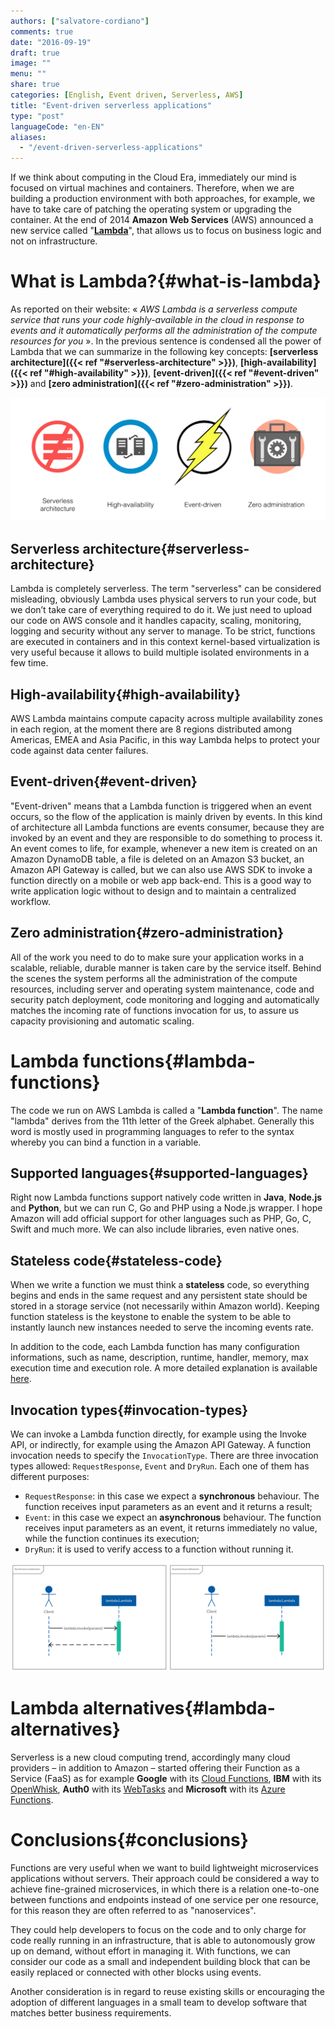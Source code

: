 ```yaml
---
authors: ["salvatore-cordiano"]
comments: true
date: "2016-09-19"
draft: true
image: ""
menu: ""
share: true
categories: [English, Event driven, Serverless, AWS]
title: "Event-driven serverless applications"
type: "post"
languageCode: "en-EN"
aliases:
  - "/event-driven-serverless-applications"
---
```

If we think about computing in the Cloud Era, immediately our mind is focused on virtual machines and containers. Therefore, when we are building a production environment with both approaches, for example, we have to take care of patching the operating system or upgrading the container. At the end of 2014 **Amazon Web Services** (AWS) announced a new service called "**[Lambda](https://aws.amazon.com/lambda/)**", that allows us to focus on business logic and not on infrastructure.

# What is Lambda?{#what-is-lambda}

As reported on their website: « *AWS Lambda is a serverless compute service that runs your code highly-available in the cloud in response to events and it automatically performs all the administration of the compute resources for you* ». In the previous sentence is condensed all the power of Lambda that we can summarize in the following key concepts: **[serverless architecture]({{< ref "#serverless-architecture" >}})**, **[high-availability]({{< ref "#high-availability" >}})**, **[event-driven]({{< ref "#event-driven" >}})** and **[zero administration]({{< ref "#zero-administration" >}})**.

![AWS Lambda key concepts](/images/event-driven-serverless-applications/aws-lambda-key-concepts.png)

## Serverless architecture{#serverless-architecture}

Lambda is completely serverless. The term "serverless" can be considered misleading, obviously Lambda uses physical servers to run your code, but we don’t take care of everything required to do it. We just need to upload our code on AWS console and it handles capacity, scaling, monitoring, logging and security without any server to manage. 
To be strict, functions are executed in containers and in this context kernel-based virtualization is very useful because it allows to build multiple isolated environments in a few time.

## High-availability{#high-availability}

AWS Lambda maintains compute capacity across multiple availability zones in each region, at the moment there are 8 regions distributed among Americas, EMEA and Asia Pacific, in this way Lambda helps to protect your code against data center failures.

## Event-driven{#event-driven}

"Event-driven" means that a Lambda function is triggered when an event occurs, so the flow of the application is mainly driven by events. In this kind of architecture all Lambda functions are events consumer, because they are invoked by an event and they are responsible to do something to process it. 
An event comes to life, for example, whenever a new item is created on an Amazon DynamoDB table, a file is deleted on an Amazon S3 bucket, an Amazon API Gateway is called, but we can also use AWS SDK to invoke a function directly on a mobile or web app back-end. 
This is a good way to write application logic without to design and to maintain a centralized workflow.

## Zero administration{#zero-administration}

All of the work you need to do to make sure your application works in a scalable, reliable, durable manner is taken care by the service itself.  Behind the scenes the system performs all the administration of the compute resources, including server and operating system maintenance, code and security patch deployment, code monitoring and logging and automatically matches the incoming rate of functions invocation for us, to assure us capacity provisioning and automatic scaling.

# Lambda functions{#lambda-functions}

The code we run on AWS Lambda is called a "**Lambda function**". The name "lambda" derives from the 11th letter of the Greek alphabet. Generally this word is mostly used in programming languages to refer to the syntax whereby you can bind a function in a variable.

## Supported languages{#supported-languages}

Right now Lambda functions support natively code written in **Java**, **Node.js** and **Python**, but we can run C, Go and PHP using a Node.js wrapper. I hope Amazon will add official support for other languages such as PHP, Go, C, Swift and much more. We can also include libraries, even native ones.

## Stateless code{#stateless-code}

When we write a function we must think a **stateless** code, so everything begins and ends in the same request and any persistent state should be stored in a storage service (not necessarily within Amazon world). Keeping function stateless is the keystone to enable the system to be able to instantly launch new instances needed to serve the incoming events rate.

In addition to the code, each Lambda function has many configuration informations, such as name, description, runtime, handler, memory, max execution time and execution role. A more detailed explanation is available [here](https://docs.aws.amazon.com/lambda/latest/dg/lambda-introduction-function.html).

## Invocation types{#invocation-types}

We can invoke a Lambda function directly, for example using the Invoke API, or indirectly, for example using the Amazon API Gateway. A function invocation needs to specify the `InvocationType`. There are three invocation types allowed: `RequestResponse`, `Event` and `DryRun`. Each one of them has different purposes:

 * `RequestResponse`: in this case we expect a **synchronous** behaviour. The function receives input parameters as an event and it returns a result;
 * `Event`: in this case we expect an **asynchronous** behaviour. The function receives input parameters as an event, it returns immediately no value, while the function continues its execution;
 * `DryRun`: it is used to verify access to a function without running it.

![Synchronous vs asynchronous behaviour](/images/event-driven-serverless-applications/synchronous-vs-asynchronous-behaviour.png)

# Lambda alternatives{#lambda-alternatives}

Serverless is a new cloud computing trend, accordingly many cloud providers &ndash; in addition to Amazon &ndash; started offering their Function as a Service (FaaS) as for example **Google** with its [Cloud Functions](https://cloud.google.com/functions/), **IBM** with its [OpenWhisk](https://developer.ibm.com/openwhisk/), **Auth0** with its [WebTasks](https://webtask.io/) and **Microsoft** with its [Azure Functions](https://functions.azure.com/).

# Conclusions{#conclusions}

Functions are very useful when we want to build lightweight microservices applications without servers. Their approach could be considered a way to achieve fine-grained microservices, in which there is a relation one-to-one between functions and endpoints instead of one service per one resource, for this reason they are often referred to as "nanoservices".

They could help developers to focus on the code and to only charge for code really running in an infrastructure, that is able to autonomously grow up on demand, without effort in managing it. With functions, we can consider our code as a small and independent building block that can be easily replaced or connected with other blocks using events.

Another consideration is in regard to reuse existing skills or encouraging the adoption of different languages in a small team to develop software that matches better business requirements.
